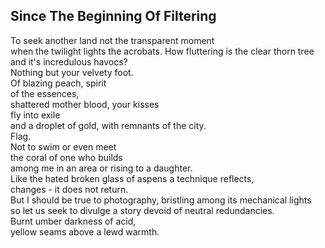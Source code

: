Since The Beginning Of Filtering
--------------------------------
To seek another land not the transparent moment  
when the twilight lights the acrobats. How fluttering is the clear thorn tree and it's incredulous havocs?  
Nothing but your velvety foot.  
Of blazing peach, spirit  
of the essences,  
shattered mother blood, your kisses  
fly into exile  
and a droplet of gold, with remnants of the city.  
Flag.  
Not to swim or even meet  
the coral of one who builds  
among me in an area or rising to a daughter.  
Like the hated broken glass of aspens a technique reflects,  
changes - it does not return.  
But I should be true to photography, bristling among its mechanical lights  
so let us seek to divulge a story devoid of neutral redundancies.  
Burnt umber darkness of acid,  
yellow seams above a lewd warmth.  
